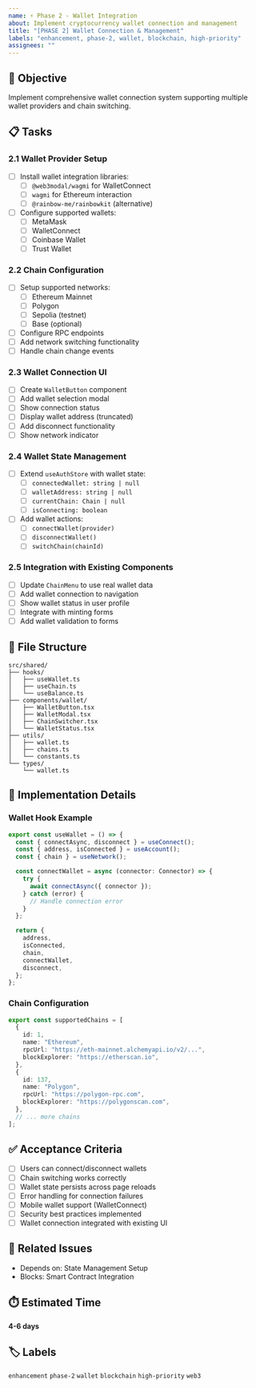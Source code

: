 ```yaml
---
name: ⚡ Phase 2 - Wallet Integration
about: Implement cryptocurrency wallet connection and management
title: "[PHASE 2] Wallet Connection & Management"
labels: "enhancement, phase-2, wallet, blockchain, high-priority"
assignees: ""
---
```


## 🎯 **Objective**

Implement comprehensive wallet connection system supporting multiple wallet providers and chain switching.

## 📋 **Tasks**

### **2.1 Wallet Provider Setup**

- [ ] Install wallet integration libraries:
  - [ ] `@web3modal/wagmi` for WalletConnect
  - [ ] `wagmi` for Ethereum interaction
  - [ ] `@rainbow-me/rainbowkit` (alternative)
- [ ] Configure supported wallets:
  - [ ] MetaMask
  - [ ] WalletConnect
  - [ ] Coinbase Wallet
  - [ ] Trust Wallet

### **2.2 Chain Configuration**

- [ ] Setup supported networks:
  - [ ] Ethereum Mainnet
  - [ ] Polygon
  - [ ] Sepolia (testnet)
  - [ ] Base (optional)
- [ ] Configure RPC endpoints
- [ ] Add network switching functionality
- [ ] Handle chain change events

### **2.3 Wallet Connection UI**

- [ ] Create `WalletButton` component
- [ ] Add wallet selection modal
- [ ] Show connection status
- [ ] Display wallet address (truncated)
- [ ] Add disconnect functionality
- [ ] Show network indicator

### **2.4 Wallet State Management**

- [ ] Extend `useAuthStore` with wallet state:
  - [ ] `connectedWallet: string | null`
  - [ ] `walletAddress: string | null`
  - [ ] `currentChain: Chain | null`
  - [ ] `isConnecting: boolean`
- [ ] Add wallet actions:
  - [ ] `connectWallet(provider)`
  - [ ] `disconnectWallet()`
  - [ ] `switchChain(chainId)`

### **2.5 Integration with Existing Components**

- [ ] Update `ChainMenu` to use real wallet data
- [ ] Add wallet connection to navigation
- [ ] Show wallet status in user profile
- [ ] Integrate with minting forms
- [ ] Add wallet validation to forms

## **📁 File Structure**

```
src/shared/
├── hooks/
│   ├── useWallet.ts
│   ├── useChain.ts
│   └── useBalance.ts
├── components/wallet/
│   ├── WalletButton.tsx
│   ├── WalletModal.tsx
│   ├── ChainSwitcher.tsx
│   └── WalletStatus.tsx
├── utils/
│   ├── wallet.ts
│   ├── chains.ts
│   └── constants.ts
└── types/
    └── wallet.ts
```

## **🔧 Implementation Details**

### **Wallet Hook Example**

```typescript
export const useWallet = () => {
  const { connectAsync, disconnect } = useConnect();
  const { address, isConnected } = useAccount();
  const { chain } = useNetwork();

  const connectWallet = async (connector: Connector) => {
    try {
      await connectAsync({ connector });
    } catch (error) {
      // Handle connection error
    }
  };

  return {
    address,
    isConnected,
    chain,
    connectWallet,
    disconnect,
  };
};
```

### **Chain Configuration**

```typescript
export const supportedChains = [
  {
    id: 1,
    name: "Ethereum",
    rpcUrl: "https://eth-mainnet.alchemyapi.io/v2/...",
    blockExplorer: "https://etherscan.io",
  },
  {
    id: 137,
    name: "Polygon",
    rpcUrl: "https://polygon-rpc.com",
    blockExplorer: "https://polygonscan.com",
  },
  // ... more chains
];
```

## **✅ Acceptance Criteria**

- [ ] Users can connect/disconnect wallets
- [ ] Chain switching works correctly
- [ ] Wallet state persists across page reloads
- [ ] Error handling for connection failures
- [ ] Mobile wallet support (WalletConnect)
- [ ] Security best practices implemented
- [ ] Wallet connection integrated with existing UI

## **🔗 Related Issues**

- Depends on: State Management Setup
- Blocks: Smart Contract Integration

## **⏱️ Estimated Time**

**4-6 days**

## **🏷️ Labels**

`enhancement` `phase-2` `wallet` `blockchain` `high-priority` `web3`
